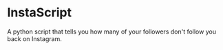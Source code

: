 # InstaScript
A python script that tells you how many of your followers don't follow you back on Instagram.

